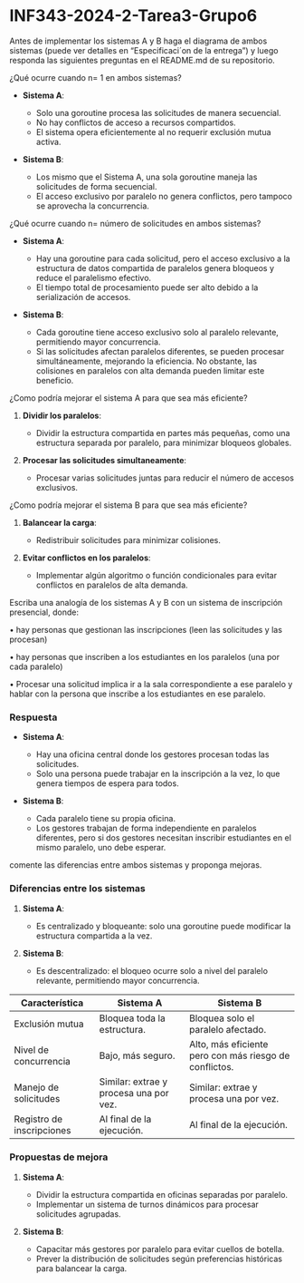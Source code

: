 # INF343-2024-2-Tarea3-Grupo6

Antes de implementar los sistemas A y B haga el diagrama de ambos sistemas (puede ver detalles en “Especificaci´on de la entrega”) y luego responda las siguientes preguntas en el README.md de su repositorio.




¿Qué ocurre cuando n= 1 en ambos sistemas?

- **Sistema A**:
  - Solo una goroutine procesa las solicitudes de manera secuencial.
  - No hay conflictos de acceso a recursos compartidos.
  - El sistema opera eficientemente al no requerir exclusión mutua activa.
    
- **Sistema B**:
  - Los mismo que el Sistema A, una sola goroutine maneja las solicitudes de forma secuencial.
  - El acceso exclusivo por paralelo no genera conflictos, pero tampoco se aprovecha la concurrencia.

¿Qué ocurre cuando n= número de solicitudes en ambos sistemas?

- **Sistema A**:
  - Hay una goroutine para cada solicitud, pero el acceso exclusivo a la estructura de datos compartida de paralelos genera bloqueos y reduce el paralelismo efectivo.
  - El tiempo total de procesamiento puede ser alto debido a la serialización de accesos.

- **Sistema B**:
  - Cada goroutine tiene acceso exclusivo solo al paralelo relevante, permitiendo mayor concurrencia.
  - Si las solicitudes afectan paralelos diferentes, se pueden procesar simultáneamente, mejorando la eficiencia. No obstante, las colisiones en paralelos con alta demanda pueden limitar este beneficio.
 
  
¿Como podría mejorar el sistema A para que sea más eficiente?

1. **Dividir los paralelos**:
   - Dividir la estructura compartida en partes más pequeñas, como una estructura separada por paralelo, para minimizar bloqueos globales.
     

2. **Procesar las solicitudes simultaneamente**:
   - Procesar varias solicitudes juntas para reducir el número de accesos exclusivos.

¿Como podría mejorar el sistema B para que sea más eficiente?


1. **Balancear la carga**:
   - Redistribuir solicitudes para minimizar colisiones.

2. **Evitar conflictos en los paralelos**:
   - Implementar algún algoritmo o función condicionales para evitar conflictos en paralelos de alta demanda.


Escriba una analogía de los sistemas A y B con un sistema de inscripción presencial, donde:




• hay personas que gestionan las inscripciones (leen las solicitudes y las procesan)

• hay personas que inscriben a los estudiantes en los paralelos (una por cada paralelo)

• Procesar una solicitud implica ir a la sala correspondiente a ese paralelo y hablar con la persona que
inscribe a los estudiantes en ese paralelo.

### Respuesta

- **Sistema A**:
  - Hay una oficina central donde los gestores procesan todas las solicitudes.
  - Solo una persona puede trabajar en la inscripción a la vez, lo que genera tiempos de espera para todos.

- **Sistema B**:
  - Cada paralelo tiene su propia oficina.
  - Los gestores trabajan de forma independiente en paralelos diferentes, pero si dos gestores necesitan inscribir estudiantes en el mismo paralelo, uno debe esperar.




comente las diferencias entre ambos sistemas y proponga mejoras.

### Diferencias entre los sistemas

1. **Sistema A**:
   - Es centralizado y bloqueante: solo una goroutine puede modificar la estructura compartida a la vez.
   
2. **Sistema B**:
   - Es descentralizado: el bloqueo ocurre solo a nivel del paralelo relevante, permitiendo mayor concurrencia.


| Característica            | Sistema A                       | Sistema B                                    |
|---------------------------|----------------------------------|---------------------------------------------|
| Exclusión mutua           | Bloquea toda la estructura.     | Bloquea solo el paralelo afectado.          |
| Nivel de concurrencia     | Bajo, más seguro.               | Alto, más eficiente pero con más riesgo de conflictos. |
| Manejo de solicitudes     | Similar: extrae y procesa una por vez. | Similar: extrae y procesa una por vez.      |
| Registro de inscripciones | Al final de la ejecución.       | Al final de la ejecución.                   |

  
### Propuestas de mejora

1. **Sistema A**:
   - Dividir la estructura compartida en oficinas separadas por paralelo.
   - Implementar un sistema de turnos dinámicos para procesar solicitudes agrupadas.

2. **Sistema B**:
   - Capacitar más gestores por paralelo para evitar cuellos de botella.
   - Prever la distribución de solicitudes según preferencias históricas para balancear la carga.

